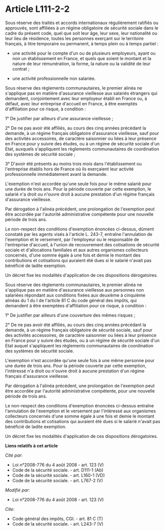 # Article L111-2-2

Sous réserve des traités et accords internationaux régulièrement ratifiés ou approuvés, sont affiliées à un régime
obligatoire de sécurité sociale dans le cadre du présent code, quel que soit leur âge, leur sexe, leur nationalité ou leur
lieu de résidence, toutes les personnes exerçant sur le territoire français, à titre temporaire ou permanent, à temps plein
ou à temps partiel :

- une activité pour le compte d'un ou de plusieurs employeurs, ayant ou non un établissement en France, et quels que soient
le montant et la nature de leur rémunération, la forme, la nature ou la validité de leur contrat ;

- une activité professionnelle non salariée. 

Sous réserve des règlements communautaires, le premier alinéa ne s'applique pas en matière d'assurance vieillesse aux
salariés étrangers qui demandent, conjointement avec leur employeur établi en France ou, à défaut, avec leur entreprise
d'accueil en France, à être exemptés d'affiliation pour ce risque, à condition : 

1° De justifier par ailleurs d'une assurance vieillesse ; 

2° De ne pas avoir été affiliés, au cours des cinq années précédant la demande, à un régime français obligatoire d'assurance
vieillesse, sauf pour des activités accessoires, de caractère saisonnier ou liées à leur présence en France pour y suivre des
études, ou à un régime de sécurité sociale d'un Etat, auxquels s'appliquent les règlements communautaires de coordination des
systèmes de sécurité sociale ; 

3° D'avoir été présents au moins trois mois dans l'établissement ou l'entreprise établis hors de France où ils exerçaient
leur activité professionnelle immédiatement avant la demande. 

L'exemption n'est accordée qu'une seule fois pour le même salarié pour une durée de trois ans. Pour la période couverte par
cette exemption, le salarié n'a droit ou n'ouvre droit à aucune prestation d'un régime français d'assurance vieillesse. 

Par dérogation à l'alinéa précédent, une prolongation de l'exemption peut être accordée par l'autorité administrative
compétente pour une nouvelle période de trois ans. 

Le non-respect des conditions d'exemption énoncées ci-dessus, dûment constaté par les agents visés à l'article L. 243-7,
entraîne l'annulation de l'exemption et le versement, par l'employeur ou le responsable de l'entreprise d'accueil, à l'union
de recouvrement des cotisations de sécurité sociale et d'allocations familiales et aux autres organismes collecteurs
concernés, d'une somme égale à une fois et demie le montant des contributions et cotisations qui auraient été dues si le
salarié n'avait pas bénéficié de ladite exemption. 

Un décret fixe les modalités d'application de ces dispositions dérogatoires. 

Sous réserve des règlements communautaires, le premier alinéa ne s'applique pas en matière d'assurance vieillesse aux
personnes non salariées répondant aux conditions fixées aux deuxième à cinquième alinéas du 1 du I de l'article 81 C du code
général des impôts, qui demandent à être exemptées d'affiliation pour ce risque, à condition : 

1° De justifier par ailleurs d'une couverture des mêmes risques ; 

2° De ne pas avoir été affiliés, au cours des cinq années précédant la demande, à un régime français obligatoire de sécurité
sociale, sauf pour des activités accessoires, de caractère saisonnier ou liées à leur présence en France pour y suivre des
études, ou à un régime de sécurité sociale d'un Etat auquel s'appliquent les règlements communautaires de coordination des
systèmes de sécurité sociale. 

L'exemption n'est accordée qu'une seule fois à une même personne pour une durée de trois ans. Pour la période couverte par
cette exemption, l'intéressé n'a droit ou n'ouvre droit à aucune prestation d'un régime français d'assurance vieillesse. 

Par dérogation à l'alinéa précédent, une prolongation de l'exemption peut être accordée par l'autorité administrative
compétente, pour une nouvelle période de trois ans. 

Le non-respect des conditions d'exemption énoncées ci-dessus entraîne l'annulation de l'exemption et le versement par
l'intéressé aux organismes collecteurs concernés d'une somme égale à une fois et demie le montant des contributions et
cotisations qui auraient été dues si le salarié n'avait pas bénéficié de ladite exemption. 

Un décret fixe les modalités d'application de ces dispositions dérogatoires.

**Liens relatifs à cet article**

_Cité par_:

  - Loi n°2008-776 du 4 août 2008 - art. 123 (V)
  - Code de la sécurité sociale. - art. D111-1 (Ab)
  - Code de la sécurité sociale. - art. L160-1 (VD)
  - Code de la sécurité sociale. - art. L767-2 (V)

_Modifié par_:

  - Loi n°2008-776 du 4 août 2008 - art. 123 (V)

_Cite_:

  - Code général des impôts, CGI. - art. 81 C (T)
  - Code de la sécurité sociale. - art. L243-7 (V)
